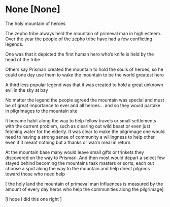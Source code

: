 # None [None]
The holy mountain of heroes 

The zepho tribe always held the mountain of primeval man in high esteem. Over the year  the people of the zepho tribe have had a few conflicting legends. 


One was that it depicted the first human hero who’s knife is held by the head of the tribe 

Others say Prismari created the mountain to hold the souls of heroes, so he could one day use them to wake the mountain to be the world greatest hero 

A third less popular legend was that it was created to hold a great unknown evil in the sky at bay 

No matter the legend the people agreed the mountain was special and must be of great importance to ever and all heroes... and so they would partake in pilgrimages to the mountain site

It became habit along the way to help fellow travels or small settlements with the current problem, such as clearing out wild beast or even just fetching water for the elderly. It was clear  to make the pilgrimage one would need to  having a strong sense of community a willingness to help other even if it meant nothing but a thanks or warm meal in return 

At the mountain base many would leave small gifts or trinkets they discovered on the way to Prismari. And then most would depart a select few stayed behind becoming the mountains task masters or sorts, each out choose a spot along the way to the mountain and help direct pilgrims toward those who need help 

[ the holy land the mountain of primeval man Influences is measured by the amount of every day heros who help the communities along the pilgrimage] 

[i hope I did this one right ]
